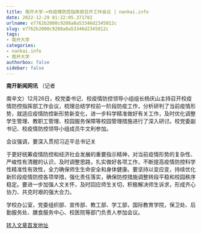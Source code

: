 ```yaml
---
title: 南开大学->校疫情防控指挥部召开工作会议 | nankai.info
date: 2022-12-29 01:22:05.371782
urlname: e7762b2000c9208a8a53346d2345012c
slug: e7762b2000c9208a8a53346d2345012c
tags: 
- 南开大学
categories:
- nankai.info
- 南开大学
authorbox: false
sidebar: false
---
```

**南开新闻网讯** （记者

南辛文）12月26日，校党委书记、校疫情防控领导小组组长杨庆山主持召开校疫情防控指挥部工作会议，梳理总结学校前一阶段防疫工作，分析研判了当前疫情形势，就适应疫情防控新形势新变化，进一步科学精准做好有关工作，及时优化调整学生管理、教职工管理、校园服务保障等校园管理措施进行了深入研讨。校党委副书记、校疫情防控领导小组成员牛文利参加。

会议强调，要深入贯彻习近平总书记关
<!--more-->
于更好统筹疫情防控和经济社会发展的重要指示精神，对当前疫情形势的复杂性、严峻性有清醒的认识，及时调整思路，扎实做好各项工作，不断提高疫情防控科学性精准性有效性，全力确保师生生命安全和身体健康。要坚持以变应变，持续优化新阶段疫情防控各项举措，强化责任落实，确保防控措施调整转段平稳和校园秩序稳定。要进一步加强人文关怀，及时回应师生关切，积极解决师生诉求，形成齐心协力、共克时艰的强大合力。

学校办公室，党委组织部、宣传部、教工部、学工部，国际教育学院，保卫处、后勤服务处、膳食服务中心、校医院等部门负责人参加会议。



[转入文章首发地址](http://news.nankai.edu.cn/ywsd/system/2022/12/26/030054103.shtml)